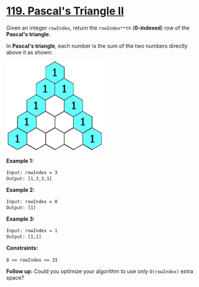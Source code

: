 # [119. Pascal's Triangle II](https://leetcode.com/problems/pascals-triangle-ii/)

Given an integer `rowIndex`, return the `rowIndex**th` (**0-indexed**) row of the **Pascal's triangle**.

In **Pascal's triangle**, each number is the sum of the two numbers directly above it as shown:

![PascalTriangleAnimated2.gif](PascalTriangleAnimated2.gif)

**Example 1:**

    Input: rowIndex = 3
    Output: [1,3,3,1]

**Example 2:**

    Input: rowIndex = 0
    Output: [1]

**Example 3:**

    Input: rowIndex = 1
    Output: [1,1]

**Constraints:**

`0 <= rowIndex <= 33`

**Follow up:** Could you optimize your algorithm to use only `O(rowIndex)` extra space?
